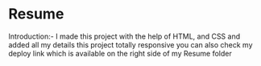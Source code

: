 # Resume

Introduction:- I made this project with the help of HTML, and CSS and added all my details this project totally responsive
               you can also check my deploy link which is available on the right side of my Resume folder
